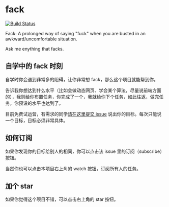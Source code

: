 # fack

[![Build Status](https://travis-ci.org/FrankFang/fack.svg?branch=master)](https://travis-ci.org/FrankFang/fack)

Fack: A prolonged way of saying "fuck" when you are busted in an awkward/uncomfortable situation.

Ask me enything that facks.

## 自学中的 fack 时刻

自学时你会遇到非常多的阻碍，让你非常想 fack，那么这个项目就能帮到你。

告诉我你想达到什么水平（比如会做动态网页、学会某个算法，尽量说前端方面的），我则给你布置任务，你完成了一个，我就给你下个任务，如此往返，做完任务，你预设的水平也达到了。

目前免费试运营，有需求的同学[请在这里提交 issue](https://github.com/FrankFang/fack/issues) 说出你的目标。每次只能说一个目标，目标必须非常具体。

## 如何订阅

如果你发现你的目标给别人的相同，你可以点击该 issue 里的订阅（subscribe）按钮。

当然你也可以点击本项目右上角的 watch 按钮，订阅所有人的任务。

## 加个 star

如果你觉得这个项目不错，可以点击右上角的 star 按钮。

